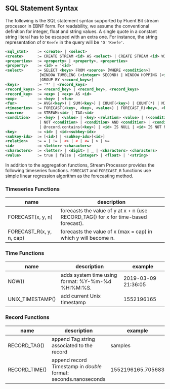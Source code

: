 ## SQL Statement Syntax

The following is the SQL statement syntax supported by Fluent Bit stream processor in EBNF form. For readability, we assume the conventional definition for integer, float and string values. A single quote in a constant string literal has to be escaped with an extra one. For instance, the string representation of `O'Keefe` in the query will be `'O''Keefe'`.

```xml
<sql_stmt>    := <create> | <select>
<create>      := CREATE STREAM <id> AS <select> | CREATE STREAM <id> WITH (<properties>) AS <select>
<properties>  := <property> | <property>, <properties>
<property>    := <id> = '<id>'
<select>      := SELECT <keys> FROM <source> [WHERE <condition>]
               [WINDOW TUMBLING (<integer> SECOND) | WINDOW HOPPING (<integer> SECOND, ADVANCE BY <integer> SECOND)]
               [GROUP BY <record_keys>]
<keys>        := '*' | <record_keys>
<record_keys> := <record_key> | <record_key>, <record_keys>
<record_key>  := <exp> | <exp> AS <id>
<exp>         := <key> | <fun>
<fun>         := AVG(<key>) | SUM(<key>) | COUNT(<key>) | COUNT(*) | MIN(<key>) | MAX(<key>) | <timeseries>
<timeseries>  := FORECAST(<key>, <key>, <value>) | FORECAST_R(<key>, <key>, <value>, <value>)
<source>      := STREAM:<id> | TAG:<id>
<condition>   := <key> | <value> | <key> <relation> <value> | (<condition>)
               | NOT <condition> | <condition> AND <condition> | <condition> OR <condition>
               | @record.contains(<key>) | <id> IS NULL | <id> IS NOT NULL
<key>         := <id> | <id><subkey-idx>
<subkey-idx>  := [<id>] | <subkey-idx>[<id>]
<relation>    := = | != | <> | < | <= | > | >=
<id>          := <letter> <characters>
<characters>  := <letter> | <digit> | _ | <characters> <characters>
<value>       := true | false | <integer> | <float> | '<string>'
```

In addition to the aggregation functions, Stream Processor provides the following timeseries functions. `FORECAST` and `FORECAST_R` functions use simple linear regression algorithm as the forecasting method.

### Timeseries Functions

| name                     | description                                                                         |
| ------------------------ | ----------------------------------------------------------------------------------- |
| FORECAST(x, y, n)        | forecasts the value of y at x + n (use RECORD_TAG() for x for time-based forecast). |
| FORECAST_R(x, y, n, cap) | forecasts the value of x (max = cap) in which y will become n.                      |

### Time Functions

| name             | description                                       | example             |
| ---------------- | ------------------------------------------------- | ------------------- |
| NOW()            | adds system time using format: %Y-%m-%d %H:%M:%S. | 2019-03-09 21:36:05 |
| UNIX_TIMESTAMP() | add current Unix timestamp                        | 1552196165          |

### Record Functions

| name          | description                                                  | example           |
| ------------- | ------------------------------------------------------------ | ----------------- |
| RECORD_TAG()  | append Tag string associated to the record                   | samples           |
| RECORD_TIME() | append record Timestamp in _double_ format: seconds.nanoseconds | 1552196165.705683 |

